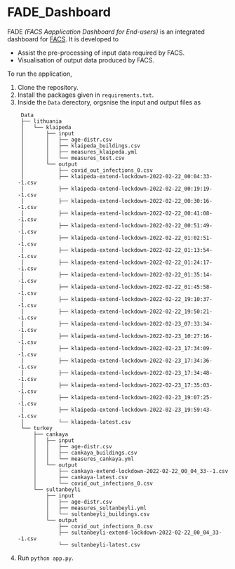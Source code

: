 # FADE_Dashboard

FADE _(FACS Aapplication Dashboard for End-users)_ is an integrated dashboard for [FACS](https://github.com/djgroen/facs). It is developed to 
- Assist the pre-processing of input data required by FACS.
- Visualisation of output data produced by FACS.

To run the application,
1. Clone the repository.
1. Install the packages given in `requirements.txt`.
2. Inside the `Data` derectory, orgsnise the input and output files as
   ```
    Data
    ├── lithuania
    │   └── klaipeda
    │       ├── input
    │       │   ├── age-distr.csv
    │       │   ├── klaipeda_buildings.csv
    │       │   ├── measures_klaipeda.yml
    │       │   └── measures_test.csv
    │       └── output
    │           ├── covid_out_infections_0.csv
    │           ├── klaipeda-extend-lockdown-2022-02-22_00:04:33--1.csv
    │           ├── klaipeda-extend-lockdown-2022-02-22_00:19:19--1.csv
    │           ├── klaipeda-extend-lockdown-2022-02-22_00:30:16--1.csv
    │           ├── klaipeda-extend-lockdown-2022-02-22_00:41:08--1.csv
    │           ├── klaipeda-extend-lockdown-2022-02-22_00:51:49--1.csv
    │           ├── klaipeda-extend-lockdown-2022-02-22_01:02:51--1.csv
    │           ├── klaipeda-extend-lockdown-2022-02-22_01:13:54--1.csv
    │           ├── klaipeda-extend-lockdown-2022-02-22_01:24:17--1.csv
    │           ├── klaipeda-extend-lockdown-2022-02-22_01:35:14--1.csv
    │           ├── klaipeda-extend-lockdown-2022-02-22_01:45:58--1.csv
    │           ├── klaipeda-extend-lockdown-2022-02-22_19:10:37--1.csv
    │           ├── klaipeda-extend-lockdown-2022-02-22_19:50:21--1.csv
    │           ├── klaipeda-extend-lockdown-2022-02-23_07:33:34--1.csv
    │           ├── klaipeda-extend-lockdown-2022-02-23_10:27:16--1.csv
    │           ├── klaipeda-extend-lockdown-2022-02-23_17:34:09--1.csv
    │           ├── klaipeda-extend-lockdown-2022-02-23_17:34:36--1.csv
    │           ├── klaipeda-extend-lockdown-2022-02-23_17:34:48--1.csv
    │           ├── klaipeda-extend-lockdown-2022-02-23_17:35:03--1.csv
    │           ├── klaipeda-extend-lockdown-2022-02-23_19:07:25--1.csv
    │           ├── klaipeda-extend-lockdown-2022-02-23_19:59:43--1.csv
    │           └── klaipeda-latest.csv
    └── turkey
        ├── cankaya
        │   ├── input
        │   │   ├── age-distr.csv
        │   │   ├── cankaya_buildings.csv
        │   │   └── measures_cankaya.yml
        │   └── output
        │       ├── cankaya-extend-lockdown-2022-02-22_00_04_33--1.csv
        │       ├── cankaya-latest.csv
        │       └── covid_out_infections_0.csv
        └── sultanbeyli
            ├── input
            │   ├── age-distr.csv
            │   ├── measures_sultanbeyli.yml
            │   └── sultanbeyli_buildings.csv
            └── output
                ├── covid_out_infections_0.csv
                ├── sultanbeyli-extend-lockdown-2022-02-22_00_04_33--1.csv
                └── sultanbeyli-latest.csv
   ```
3. Run `python app.py`.
